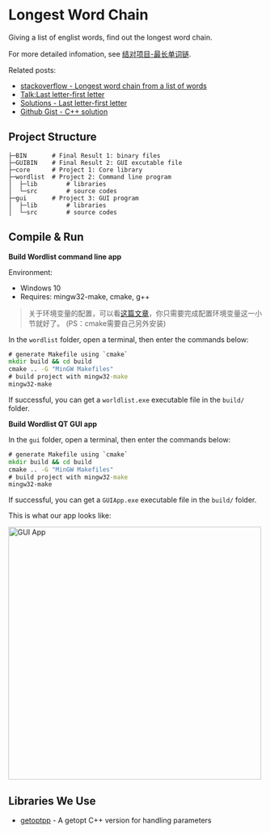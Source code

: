 # Longest Word Chain

Giving a list of englist words, find out the longest word chain.

For more detailed infomation, see [结对项目-最长单词链](https://edu.cnblogs.com/campus/buaa/BUAA_SE_2019_LJ/homework/2638).

Related posts: 
* [stackoverflow - Longest word chain from a list of words](https://stackoverflow.com/questions/53485052/)
* [Talk:Last letter-first letter](https://rosettacode.org/wiki/Talk:Last_letter-first_letter)
* [Solutions - Last letter-first letter](https://rosettacode.org/wiki/Last_letter-first_letter)
* [Github Gist - C++ solution](https://gist.github.com/authuir/9f8ec4b907264a9922fc0b3ff5b41749)

## Project Structure

```
├─BIN       # Final Result 1: binary files
├─GUIBIN    # Final Result 2: GUI excutable file
├─core      # Project 1: Core library
├─wordlist  # Project 2: Command line program
│  ├─lib        # libraries
│  └─src        # source codes
├─gui       # Project 3: GUI program
│  ├─lib        # libraries
│  └─src        # source codes
```

## Compile & Run


**Build Wordlist command line app**

Environment:
* Windows 10
* Requires: mingw32-make, cmake, g++

> 关于环境变量的配置，可以看[这篇文章](https://www.cnblogs.com/fondoger/p/using-qt5-on-windows-without-qtcreator-or-visual-studio.html)，你只需要完成配置环境变量这一小节就好了。
> (PS：cmake需要自己另外安装)

In the `wordlist` folder, open a terminal, then enter the commands below:

```cmd
# generate Makefile using `cmake`
mkdir build && cd build
cmake .. -G "MinGW Makefiles"
# build project with mingw32-make
mingw32-make
```

If successful, you can get a `worldlist.exe` executable file in the `build/` folder.


**Build Wordlist QT GUI app**

In the `gui` folder, open a terminal, then enter the commands below:

```cmd
# generate Makefile using `cmake`
mkdir build && cd build
cmake .. -G "MinGW Makefiles"
# build project with mingw32-make
mingw32-make
```
If successful, you can get a `GUIApp.exe` executable file in the `build/` folder.

This is what our app looks like:

<img title="GUI App" src="(http://ww1.sinaimg.cn/large/0070O95Yly1g0vpet5amjj30mw0gogmg.jpg" width="500">

## Libraries We Use

* [getoptpp](https://code.google.com/archive/p/getoptpp/wikis/Help.wiki) - A getopt C++ version for handling parameters
